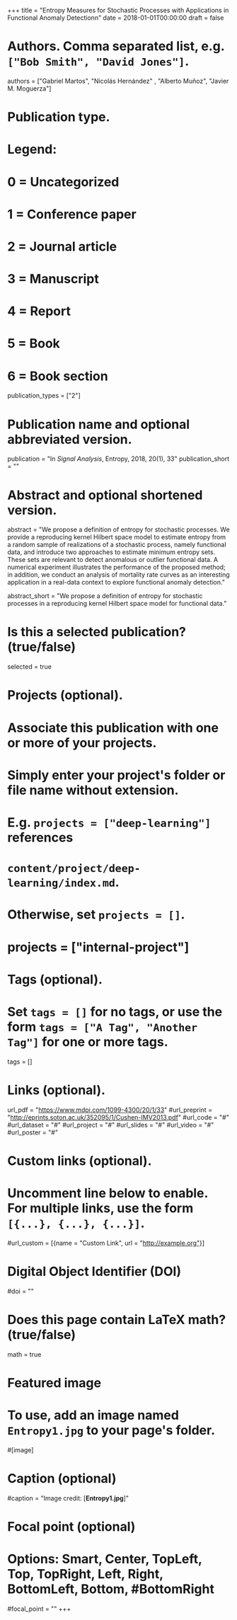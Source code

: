 +++
title = "Entropy Measures for Stochastic Processes with Applications in Functional Anomaly Detectionn"
date = 2018-01-01T00:00:00
draft = false

# Authors. Comma separated list, e.g. `["Bob Smith", "David Jones"]`.
authors = ["Gabriel Martos", "Nicolás Hernández" , "Alberto Muñoz", "Javier M. Moguerza"]

# Publication type.
# Legend:
# 0 = Uncategorized
# 1 = Conference paper
# 2 = Journal article
# 3 = Manuscript
# 4 = Report
# 5 = Book
# 6 = Book section
publication_types = ["2"]

# Publication name and optional abbreviated version.
publication = "In *Signal Analysis*, Entropy, 2018, 20(1), 33"
publication_short = ""

# Abstract and optional shortened version.

abstract = "We propose a definition of entropy for stochastic processes. We provide a reproducing kernel Hilbert space model to estimate entropy from a random sample of realizations of a stochastic process, namely functional data, and introduce two approaches to estimate minimum entropy sets. These sets are relevant to detect anomalous or outlier functional data. A numerical experiment illustrates the performance of the proposed method; in addition, we conduct an analysis of mortality rate curves as an interesting application in a real-data context to explore functional anomaly detection."

abstract_short = "We propose a definition of entropy for stochastic processes in a reproducing kernel Hilbert space model for functional data."

# Is this a selected publication? (true/false)
selected = true

# Projects (optional).
#   Associate this publication with one or more of your projects.
#   Simply enter your project's folder or file name without extension.
#   E.g. `projects = ["deep-learning"]` references 
#   `content/project/deep-learning/index.md`.
#   Otherwise, set `projects = []`.
# projects = ["internal-project"]

# Tags (optional).
#   Set `tags = []` for no tags, or use the form `tags = ["A Tag", "Another Tag"]` for one or more tags.
tags = []

# Links (optional).
url_pdf = "https://www.mdpi.com/1099-4300/20/1/33"
#url_preprint = "http://eprints.soton.ac.uk/352095/1/Cushen-IMV2013.pdf"
#url_code = "#"
#url_dataset = "#"
#url_project = "#"
#url_slides = "#"
#url_video = "#"
#url_poster = "#"

# Custom links (optional).
#   Uncomment line below to enable. For multiple links, use the form `[{...}, {...}, {...}]`.
#url_custom = [{name = "Custom Link", url = "http://example.org"}]

# Digital Object Identifier (DOI)
#doi = ""

# Does this page contain LaTeX math? (true/false)
math = true

# Featured image
# To use, add an image named `Entropy1.jpg` to your page's folder. 
#[image]
  # Caption (optional)
  #caption = "Image credit: [**Entropy1.jpg**]"

  # Focal point (optional)
  # Options: Smart, Center, TopLeft, Top, TopRight, Left, Right, BottomLeft, Bottom,  #BottomRight
  #focal_point = ""
+++

